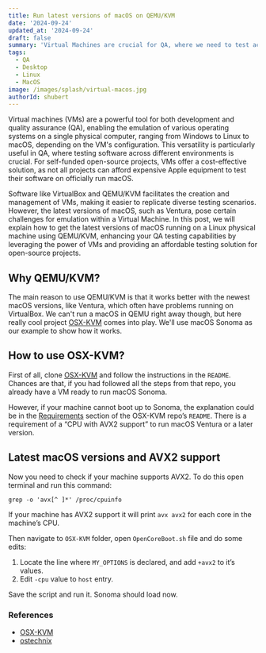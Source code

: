 ```yaml
---
title: Run latest versions of macOS on QEMU/KVM
date: '2024-09-24'
updated_at: '2024-09-24'
draft: false
summary: 'Virtual Machines are crucial for QA, where we need to test across different environments. However, the latest versions of macOS, such as Ventura, pose certain challenges for emulation within a Virtual Machine. In this post, we will explain how to get the latest versions of macOS running on a Linux physical machine using QEMU/KVM.'
tags:
  - QA
  - Desktop
  - Linux
  - MacOS
image: /images/splash/virtual-macos.jpg
authorId: shubert
---
```


Virtual machines (VMs) are a powerful tool for both development and quality assurance (QA), enabling the emulation of various operating systems on a single physical computer, ranging from Windows to Linux to macOS, depending on the VM's configuration. This versatility is particularly useful in QA, where testing software across different environments is crucial. For self-funded open-source projects, VMs offer a cost-effective solution, as not all projects can afford expensive Apple equipment to test their software on officially run macOS.

Software like VirtualBox and QEMU/KVM facilitates the creation and management of VMs, making it easier to replicate diverse testing scenarios. However, the latest versions of macOS, such as Ventura, pose certain challenges for emulation within a Virtual Machine. In this post, we will explain how to get the latest versions of macOS running on a Linux physical machine using QEMU/KVM, enhancing your QA testing capabilities by leveraging the power of VMs and providing an affordable testing solution for open-source projects.

## Why QEMU/KVM?

The main reason to use QEMU/KVM is that it works better with the newest macOS versions, like Ventura, which often have problems running on VirtualBox. We can't run a macOS in QEMU right away though, but here really cool project [OSX-KVM](https://github.com/kholia/OSX-KVM) comes into play. We'll use macOS Sonoma as our example to show how it works.

## How to use OSX-KVM?

First of all, clone [OSX-KVM](https://github.com/kholia/OSX-KVM) and follow the instructions in the `README`. Chances are that, if you had followed all the steps from that repo, you already have a VM ready to run macOS Sonoma.

However, if your machine cannot boot up to Sonoma, the explanation could be in the [Requirements](https://github.com/kholia/OSX-KVM#requirements) section of the OSX-KVM repo’s `README`. There is a requirement of a “CPU with AVX2 support” to run macOS Ventura or a later version.

## Latest macOS versions and AVX2 support

Now you need to check if your machine supports AVX2. To do this open terminal and run this command:

```shell
grep -o 'avx[^ ]*' /proc/cpuinfo
```

If your machine has AVX2 support it will print `avx avx2` for each core in the machine’s CPU.

Then navigate to `OSX-KVM` folder, open `OpenCoreBoot.sh` file and do some edits:

1. Locate the line where `MY_OPTIONS` is declared, and add `+avx2` to it’s values.
2. Edit `-cpu` value to `host` entry.

Save the script and run it. Sonoma should load now.

### References

- [OSX-KVM](https://github.com/kholia/OSX-KVM/pull/207)
- [ostechnix](https://ostechnix.com/check-if-linux-system-supports-avx-and-avx2/)
